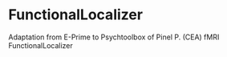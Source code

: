# FunctionalLocalizer
Adaptation from E-Prime to Psychtoolbox of Pinel P. (CEA) fMRI FunctionalLocalizer
